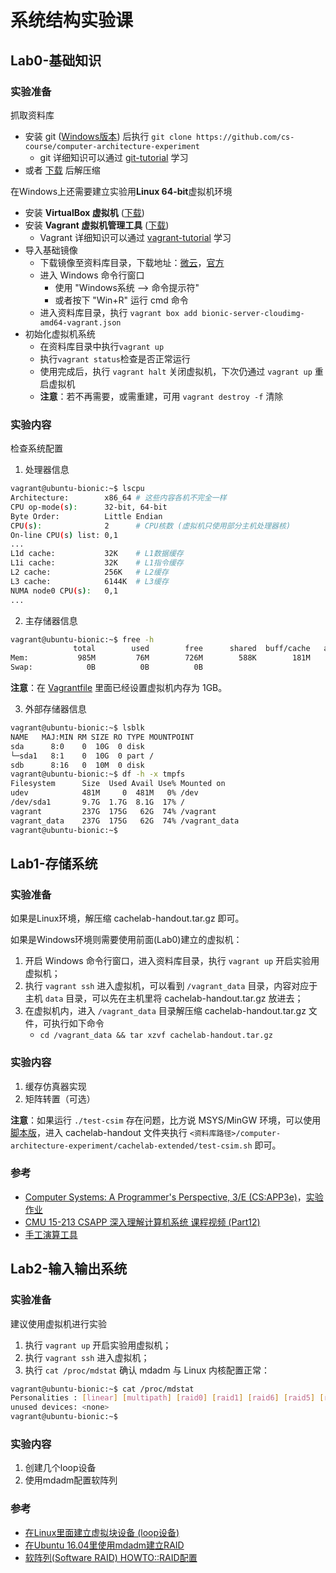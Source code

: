 # 系统结构实验课

## Lab0-基础知识

### 实验准备

抓取资料库

  - 安装 git ([Windows版本](https://gitforwindows.org/)) 后执行 `git clone https://github.com/cs-course/computer-architecture-experiment`
    - git 详细知识可以通过 [git-tutorial](https://github.com/cs-course/git-tutorial) 学习
  - 或者 [下载](https://github.com/cs-course/computer-architecture-experiment/archive/master.zip) 后解压缩

在Windows上还需要建立实验用**Linux 64-bit**虚拟机环境

  - 安装 **VirtualBox 虚拟机** ([下载](https://www.virtualbox.org/wiki/Downloads))
  - 安装 **Vagrant 虚拟机管理工具** ([下载](https://www.vagrantup.com/downloads.html))
    - Vagrant 详细知识可以通过 [vagrant-tutorial](https://github.com/cs-course/vagrant-tutorial) 学习
  - 导入基础镜像
    - 下载镜像至资料库目录，下载地址：[微云](https://share.weiyun.com/5zo2M2m)，[官方](http://cloud-images.ubuntu.com/bionic/current/bionic-server-cloudimg-amd64-vagrant.box)
    - 进入 Windows 命令行窗口
      - 使用 "Windows系统 --> 命令提示符"
      - 或者按下 "Win+R" 运行 cmd 命令
    - 进入资料库目录，执行 `vagrant box add bionic-server-cloudimg-amd64-vagrant.json`
  - 初始化虚拟机系统
    - 在资料库目录中执行`vagrant up`
    - 执行`vagrant status`检查是否正常运行
    - 使用完成后，执行 `vagrant halt` 关闭虚拟机，下次仍通过 `vagrant up` 重启虚拟机
    - **注意**：若不再需要，或需重建，可用 `vagrant destroy -f` 清除

### 实验内容

检查系统配置

1. 处理器信息

```bash
vagrant@ubuntu-bionic:~$ lscpu
Architecture:        x86_64 # 这些内容各机不完全一样
CPU op-mode(s):      32-bit, 64-bit
Byte Order:          Little Endian
CPU(s):              2      # CPU核数 (虚拟机只使用部分主机处理器核)
On-line CPU(s) list: 0,1
...
L1d cache:           32K    # L1数据缓存
L1i cache:           32K    # L1指令缓存
L2 cache:            256K   # L2缓存
L3 cache:            6144K  # L3缓存
NUMA node0 CPU(s):   0,1
...
```

2. 主存储器信息

```bash
vagrant@ubuntu-bionic:~$ free -h
              total        used        free      shared  buff/cache   available
Mem:           985M         76M        726M        588K        181M        771M
Swap:            0B          0B          0B
```

**注意**：在 [Vagrantfile](./Vagrantfile) 里面已经设置虚拟机内存为 1GB。

3. 外部存储器信息

```bash
vagrant@ubuntu-bionic:~$ lsblk
NAME   MAJ:MIN RM SIZE RO TYPE MOUNTPOINT
sda      8:0    0  10G  0 disk
└─sda1   8:1    0  10G  0 part /
sdb      8:16   0  10M  0 disk
vagrant@ubuntu-bionic:~$ df -h -x tmpfs
Filesystem      Size  Used Avail Use% Mounted on
udev            481M     0  481M   0% /dev
/dev/sda1       9.7G  1.7G  8.1G  17% /
vagrant         237G  175G   62G  74% /vagrant
vagrant_data    237G  175G   62G  74% /vagrant_data
vagrant@ubuntu-bionic:~$
```

## Lab1-存储系统

### 实验准备

如果是Linux环境，解压缩 cachelab-handout.tar.gz 即可。

如果是Windows环境则需要使用前面(Lab0)建立的虚拟机：

1. 开启 Windows 命令行窗口，进入资料库目录，执行 `vagrant up` 开启实验用虚拟机；
2. 执行 `vagrant ssh` 进入虚拟机，可以看到 `/vagrant_data` 目录，内容对应于主机 `data` 目录，可以先在主机里将 cachelab-handout.tar.gz 放进去；
3. 在虚拟机内，进入 `/vagrant_data` 目录解压缩 cachelab-handout.tar.gz 文件，可执行如下命令
   - `cd /vagrant_data && tar xzvf cachelab-handout.tar.gz`

### 实验内容

1. 缓存仿真器实现
2. 矩阵转置（可选）

**注意**：如果运行 `./test-csim` 存在问题，比方说 MSYS/MinGW 环境，可以使用[脚本版](./cachelab-extended/test-csim)，进入 cachelab-handout 文件夹执行 `<资料库路径>/computer-architecture-experiment/cachelab-extended/test-csim.sh` 即可。

### 参考

  - [Computer Systems: A Programmer's Perspective, 3/E (CS:APP3e)](http://www.csapp.cs.cmu.edu/)，[实验作业](http://csapp.cs.cmu.edu/3e/labs.html)
  - [CMU 15-213 CSAPP 深入理解计算机系统 课程视频 (Part12)](https://www.bilibili.com/video/BV1iW411d7hd?p=12)
  - [手工演算工具](./cachelab-extended)

## Lab2-输入输出系统

### 实验准备

建议使用虚拟机进行实验

1. 执行 `vagrant up` 开启实验用虚拟机；
2. 执行 `vagrant ssh` 进入虚拟机；
3. 执行 `cat /proc/mdstat` 确认 mdadm 与 Linux 内核配置正常：

```bash
vagrant@ubuntu-bionic:~$ cat /proc/mdstat
Personalities : [linear] [multipath] [raid0] [raid1] [raid6] [raid5] [raid4] [raid10]
unused devices: <none>
vagrant@ubuntu-bionic:~$
```

### 实验内容

1. 创建几个loop设备
2. 使用mdadm配置软阵列

### 参考

  - [在Linux里面建立虚拟块设备 (loop设备)](https://www.thegeekdiary.com/how-to-create-virtual-block-device-loop-device-filesystem-in-linux)
  - [在Ubuntu 16.04里使用mdadm建立RAID](https://www.digitalocean.com/community/tutorials/how-to-create-raid-arrays-with-mdadm-on-ubuntu-16-04)
  - [软阵列(Software RAID) HOWTO::RAID配置](https://raid.wiki.kernel.org/index.php/RAID_setup)

